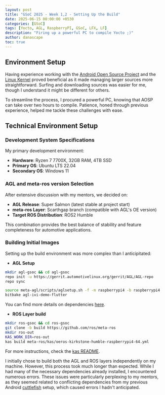```yaml
---
layout: post
title: "GSoC 2025 - Week 1,2 - Setting Up the Build"
date: 2025-06-15 00:00:00 +0530
categories: [GSoC]
tags: [Yocto, AGL, RaspberryPI, GSoC, LFX, LF]
description: "Firing up a powerful PC to compile Yocto ;)"
author: danascape
toc: true
---
```


## Environment Setup
Having experience working with the [Android Open Source Project][aosp] and the [Linux Kernel][kernel] proved beneficial as it made managing larger sources more straightforward. Surfing and downloading sources was easier for me, though I understand it might be different for others.

To streamline the process, I procured a powerful PC, knowing that AOSP can take over two hours to compile. Patience, honed through previous experience, helped me tackle these challenges with ease.

## Technical Environment Setup

### Development System Specifications

My primary development environment:
* **Hardware**: Ryzen 7 7700X, 32GB RAM, 4TB SSD
* **Primary OS**: Ubuntu LTS 22.04
* **Secondary OS**: Windows 11

### AGL and meta-ros version Selection
After extensive discussion with my mentors, we decided on:
* **AGL Release**: Super Salmon (latest stable at project start)
* **meta-ros Layer**: Scarthgap branch (compatible with AGL's OE version)
* **Target ROS Distribution**: ROS2 Humble

This combination provides the best balance of stability and feature completeness for automotive applications.

### Building Initial Images

Setting up the build environment was more complex than I anticipitated:

* **AGL Setup**
```bash
mkdir agl-gsoc && cd agl-gsoc
repo init -u https://gerrit.automotivelinux.org/gerrit/AGL/AGL-repo
repo sync
```
```bash
source meta-agl/scripts/aglsetup.sh -f -m raspberrypi4 -b raspberrypi4 agl-flutter agl-devel agl-demo
bitbake agl-ivi-demo-flutter
```
You can find more details on dependencies [here][agl-deps].

* **ROS Layer build**
```bash
mkdir ros-gsoc && cd ros-gsoc
git clone -b build https://github.com/ros/meta-ros
mkdir ros-out
KAS_WORK_DIR=ros-out
kas build meta-ros/kas/oeros-kirkstone-humble-raspberrypi4-64.yml
```
For more instructions, check the [kas README][ros-deps].

I initially chose to build both the AGL and ROS layers independently on my machine. However, this process took much longer than expected. While I had many of the necessary dependencies already installed, I encountered numerous errors. These issues were particularly perplexing to my mentors, as they seemed related to conflicting dependencies from my previous Android [cuttlefish][cuttlefish] setup, which caused errors I hadn't anticipated.

[aosp]: https://source.android.com/
[kernel]: https://kernel.org/
[agl-deps]: https://docs.automotivelinux.org/en/salmon/#01_Getting_Started/02_Building_AGL_Image/02_Preparing_Your_Build_Host/
[ros-deps]: https://github.com/ros/meta-ros/blob/build/kas/README.md
[cuttlefish]: https://source.android.com/docs/devices/cuttlefish